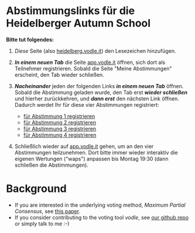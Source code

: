 # Abstimmungslinks für die Heidelberger Autumn School

**Bitte tut folgendes:**

1. *Diese* Seite (also [heidelberg.vodle.it](http://heidelberg.vodle.it)) den Lesezeichen hinzufügen.
2. ***In einem neuen Tab*** die Seite [app.vodle.it](http://app.vodle.it) öffnen, sich dort als Teilnehmer registrieren. Sobald die Seite "Meine Abstimmungen" erscheint, den Tab wieder schließen.
3. ***Nacheinander*** jeden der folgenden Links ***in einem neuen Tab*** öffnen. Sobald die Abstimmung geladen wurde, den Tab erst ***wieder schließen*** und hierher zurückkehren, und ***dann erst*** den nächsten Link öffnen. Dadurch werdet Ihr für diese vier Abstimmungen registriert:
   - [für Abstimmung 1 registrieren](https://vodle.osuosl.org/#/joinpoll/https%3A%2F%2Fvodle.osuosl.org%2Fcouch%2F/none/a4d3546d/96de179abb3d99b0)
   - [für Abstimmung 2 registrieren](https://vodle.osuosl.org/#/joinpoll/https%3A%2F%2Fvodle.osuosl.org%2Fcouch%2F/none/cb2ae625/c42c31adc04d4046)
   - [für Abstimmung 3 registrieren](https://vodle.osuosl.org/#/joinpoll/https%3A%2F%2Fvodle.osuosl.org%2Fcouch%2F/none/9aea4db4/bd9ca7096f6f0139)
   - [für Abstimmung 4 registrieren](https://vodle.osuosl.org/#/joinpoll/https%3A%2F%2Fvodle.osuosl.org%2Fcouch%2F/none/4f693e8a/45a265b44df093f9)

4. Schließlich wieder auf [app.vodle.it](http://app.vodle.it) gehen, um an den vier Abstimmungen teilzunehmen. 
Dort bitte immer wieder interaktiv die eigenen Wertungen ("waps") anpassen bis Montag 19:30 (dann schließen die Abstimmungen).

# Background

- If you are interested in the underlying voting method, *Maximum Partial Consensus*, see [this paper](https://papers.ssrn.com/sol3/papers.cfm?abstract_id=3751225).
- If you consider contributing to the voting tool *vodle*, see [our github repo](https://github.com/pik-gane/vodle) or simply talk to me :-)

